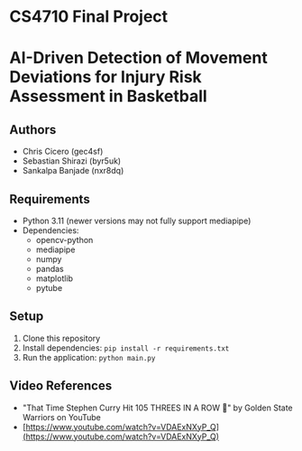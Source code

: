 # CS4710 Final Project

# AI-Driven Detection of Movement Deviations for Injury Risk Assessment in Basketball

## Authors
- Chris Cicero (gec4sf)
- Sebastian Shirazi (byr5uk)
- Sankalpa Banjade (nxr8dq)

## Requirements

- Python 3.11 (newer versions may not fully support mediapipe)
- Dependencies:
  - opencv-python
  - mediapipe
  - numpy
  - pandas
  - matplotlib
  - pytube

## Setup

1. Clone this repository
2. Install dependencies: `pip install -r requirements.txt`
3. Run the application: `python main.py`



## Video References
- "That Time Stephen Curry Hit 105 THREES IN A ROW 🤯" by Golden State Warriors on YouTube
- [https://www.youtube.com/watch?v=VDAExNXyP_Q](https://www.youtube.com/watch?v=VDAExNXyP_Q)